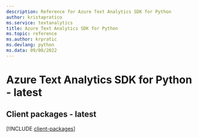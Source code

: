 ```yaml
---
description: Reference for Azure Text Analytics SDK for Python
author: kristapratico
ms.service: textanalytics
title: Azure Text Analytics SDK for Python
ms.topic: reference
ms.author: krpratic
ms.devlang: python
ms.data: 09/08/2022
---
```

# Azure Text Analytics SDK for Python - latest

## Client packages - latest
[!INCLUDE [client-packages](text-analytics-client-index.md)]